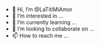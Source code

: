 - 👋 Hi, I’m @LaTitiMiAmor
- 👀 I’m interested in ...
- 🌱 I’m currently learning ...
- 💞️ I’m looking to collaborate on ...
- 📫 How to reach me ...

<!---
LaTitiMiAmor/LaTitiMiAmor is a ✨ special ✨ repository because its `README.md` (this file) appears on your GitHub profile.
You can click the Preview link to take a look at your changes.
--->
